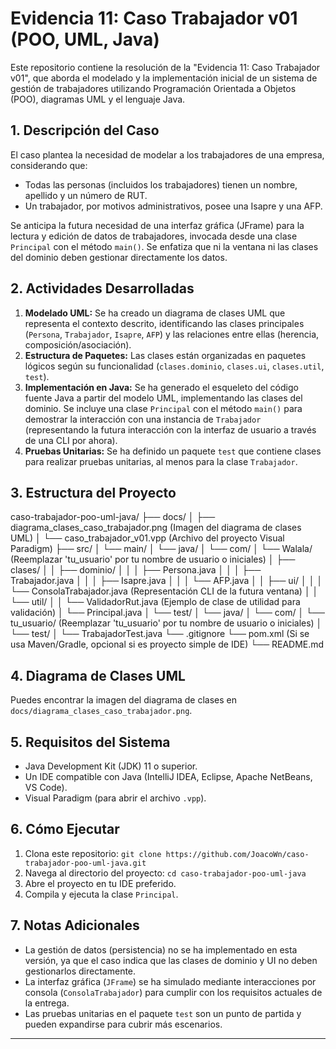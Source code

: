 # Evidencia 11: Caso Trabajador v01 (POO, UML, Java)

Este repositorio contiene la resolución de la "Evidencia 11: Caso Trabajador v01", que aborda el modelado y la implementación inicial de un sistema de gestión de trabajadores utilizando Programación Orientada a Objetos (POO), diagramas UML y el lenguaje Java.

## 1. Descripción del Caso

El caso plantea la necesidad de modelar a los trabajadores de una empresa, considerando que:
* Todas las personas (incluidos los trabajadores) tienen un nombre, apellido y un número de RUT.
* Un trabajador, por motivos administrativos, posee una Isapre y una AFP.

Se anticipa la futura necesidad de una interfaz gráfica (JFrame) para la lectura y edición de datos de trabajadores, invocada desde una clase `Principal` con el método `main()`. Se enfatiza que ni la ventana ni las clases del dominio deben gestionar directamente los datos.

## 2. Actividades Desarrolladas

1.  **Modelado UML:** Se ha creado un diagrama de clases UML que representa el contexto descrito, identificando las clases principales (`Persona`, `Trabajador`, `Isapre`, `AFP`) y las relaciones entre ellas (herencia, composición/asociación).
2.  **Estructura de Paquetes:** Las clases están organizadas en paquetes lógicos según su funcionalidad (`clases.dominio`, `clases.ui`, `clases.util`, `test`).
3.  **Implementación en Java:** Se ha generado el esqueleto del código fuente Java a partir del modelo UML, implementando las clases del dominio. Se incluye una clase `Principal` con el método `main()` para demostrar la interacción con una instancia de `Trabajador` (representando la futura interacción con la interfaz de usuario a través de una CLI por ahora).
4.  **Pruebas Unitarias:** Se ha definido un paquete `test` que contiene clases para realizar pruebas unitarias, al menos para la clase `Trabajador`.

## 3. Estructura del Proyecto

caso-trabajador-poo-uml-java/
├── docs/
│   ├── diagrama_clases_caso_trabajador.png  (Imagen del diagrama de clases UML)
│   └── caso_trabajador_v01.vpp              (Archivo del proyecto Visual Paradigm)
├── src/
│   └── main/
│       └── java/
│           └── com/
│               └── Walala/                 (Reemplazar 'tu_usuario' por tu nombre de usuario o iniciales)
│                   ├── clases/
│                   │   ├── dominio/
│                   │   │   ├── Persona.java
│                   │   │   ├── Trabajador.java
│                   │   │   ├── Isapre.java
│                   │   │   └── AFP.java
│                   │   ├── ui/
│                   │   │   └── ConsolaTrabajador.java  (Representación CLI de la futura ventana)
│                   │   └── util/
│                   │       └── ValidadorRut.java       (Ejemplo de clase de utilidad para validación)
│                   └── Principal.java
│   └── test/
│       └── java/
│           └── com/
│               └── tu_usuario/                 (Reemplazar 'tu_usuario' por tu nombre de usuario o iniciales)
│                   └── test/
│                       └── TrabajadorTest.java
└── .gitignore
└── pom.xml (Si se usa Maven/Gradle, opcional si es proyecto simple de IDE)
└── README.md

## 4. Diagrama de Clases UML

Puedes encontrar la imagen del diagrama de clases en `docs/diagrama_clases_caso_trabajador.png`.

## 5. Requisitos del Sistema

* Java Development Kit (JDK) 11 o superior.
* Un IDE compatible con Java (IntelliJ IDEA, Eclipse, Apache NetBeans, VS Code).
* Visual Paradigm (para abrir el archivo `.vpp`).

## 6. Cómo Ejecutar

1.  Clona este repositorio:
    `git clone https://github.com/JoacoWn/caso-trabajador-poo-uml-java.git`
2.  Navega al directorio del proyecto:
    `cd caso-trabajador-poo-uml-java`
3.  Abre el proyecto en tu IDE preferido.
4.  Compila y ejecuta la clase `Principal`.

## 7. Notas Adicionales

* La gestión de datos (persistencia) no se ha implementado en esta versión, ya que el caso indica que las clases de dominio y UI no deben gestionarlos directamente.
* La interfaz gráfica (`JFrame`) se ha simulado mediante interacciones por consola (`ConsolaTrabajador`) para cumplir con los requisitos actuales de la entrega.
* Las pruebas unitarias en el paquete `test` son un punto de partida y pueden expandirse para cubrir más escenarios.

---
